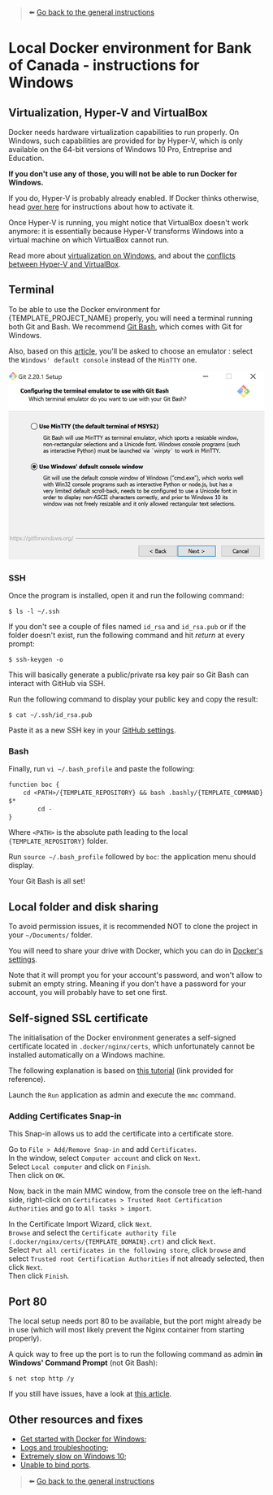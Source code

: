> ⬅️ [Go back to the general instructions](https://github.com/appwapp/{TEMPLATE_REPOSITORY})

# Local Docker environment for Bank of Canada - instructions for Windows

## Virtualization, Hyper-V and VirtualBox

Docker needs hardware virtualization capabilities to run properly. On Windows, such capabilities are provided for by Hyper-V, which is only available on the 64-bit versions of Windows 10 Pro, Entreprise and Education.

**If you don't use any of those, you will not be able to run Docker for Windows.**

If you do, Hyper-V is probably already enabled. If Docker thinks otherwise, head [over here](https://docs.microsoft.com/en-us/virtualization/hyper-v-on-windows/quick-start/enable-hyper-v) for instructions about how to activate it.

Once Hyper-V is running, you might notice that VirtualBox doesn't work anymore: it is essentially because Hyper-V transforms Windows into a virtual machine on which VirtualBox cannot run.

Read more about [virtualization on Windows](https://docs.microsoft.com/en-us/virtualization/#pivot=main&panel=windows), and about the [conflicts between Hyper-V and VirtualBox](https://superuser.com/a/1208857).

## Terminal

To be able to use the Docker environment for {TEMPLATE_PROJECT_NAME} properly, you will need a terminal running both Git and Bash. We recommend [Git Bash](https://gitforwindows.org/), which comes with Git for Windows.

Also, based on this [article](https://willi.am/blog/2016/08/08/docker-for-windows-interactive-sessions-in-mintty-git-bash/), you'll be asked to choose an emulator : select the `Windows' default console` instead of the `MinTTY` one.

![Select Certificates Purposes](images/git_bash_install_select_emulator.jpg)

### SSH

Once the program is installed, open it and run the following command:

```
$ ls -l ~/.ssh
```

If you don't see a couple of files named `id_rsa` and `id_rsa.pub` or if the folder doesn't exist, run the following command and hit _return_ at every prompt:

```
$ ssh-keygen -o
```

This will basically generate a public/private rsa key pair so Git Bash can interact with GitHub via SSH.

Run the following command to display your public key and copy the result:

```
$ cat ~/.ssh/id_rsa.pub
```

Paste it as a new SSH key in your [GitHub settings](https://github.com/settings/keys).

### Bash

Finally, run `vi ~/.bash_profile` and paste the following:

```
function boc {
    cd <PATH>/{TEMPLATE_REPOSITORY} && bash .bashly/{TEMPLATE_COMMAND} $*
        cd -
}
```

Where `<PATH>` is the absolute path leading to the local `{TEMPLATE_REPOSITORY}` folder.

Run `source ~/.bash_profile` followed by `boc`: the application menu should display.

Your Git Bash is all set!

## Local folder and disk sharing

To avoid permission issues, it is recommended NOT to clone the project in your `~/Documents/` folder.

You will need to share your drive with Docker, which you can do in [Docker's settings](https://docs.docker.com/docker-for-windows/#shared-drives).

Note that it will prompt you for your account's password, and won't allow to submit an empty string. Meaning if you don't have a password for your account, you will probably have to set one first.

## Self-signed SSL certificate

The initialisation of the Docker environment generates a self-signed certificate located in `.docker/nginx/certs`, which unfortunately cannot be installed automatically on a Windows machine.

The following explanation is based on [this tutorial](https://www.thewindowsclub.com/manage-trusted-root-certificates-windows) (link provided for reference).

Launch the `Run` application as admin and execute the `mmc` command.

### Adding Certificates Snap-in

This Snap-in allows us to add the certificate into a certificate store.

Go to `File > Add/Remove Snap-in` and add `Certificates`.  
In the window, select `Computer account` and click on `Next`.  
Select `Local computer` and click on `Finish`.  
Then click on `OK`.

Now, back in the main MMC window, from the console tree on the left-hand side,
right-click on `Certificates > Trusted Root Certification Authorities` and go to `All tasks > import`.

In the Certificate Import Wizard, click `Next`.  
`Browse` and select the `Certificate authority file (.docker/nginx/certs/{TEMPLATE_DOMAIN}.crt)` and click `Next`.  
Select `Put all certificates in the following store`, click `browse` and select `Trusted root Certification Authorities` if not already selected, then click `Next`.  
Then click `Finish`.

## Port 80

The local setup needs port 80 to be available, but the port might already be in use (which will most likely prevent the Nginx container from starting properly).

A quick way to free up the port is to run the following command as admin **in Windows' Command Prompt** (not Git Bash):

```
$ net stop http /y
```

If you still have issues, have a look at [this article](http://www.devside.net/wamp-server/opening-up-port-80-for-apache-to-use-on-windows).

## Other resources and fixes

* [Get started with Docker for Windows](https://docs.docker.com/docker-for-windows/);
* [Logs and troubleshooting](https://docs.docker.com/docker-for-windows/troubleshoot/);
* [Extremely slow on Windows 10](https://github.com/docker/for-win/issues/1936);
* [Unable to bind ports](https://github.com/docker/for-win/issues/3171).

> ⬅️ [Go back to the general instructions](https://github.com/appwapp/{TEMPLATE_REPOSITORY})
